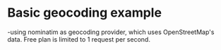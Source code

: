 # Basic geocoding example
-using nominatim as geocoding provider, which uses OpenStreetMap's data. Free plan is limited to 1 request per second.
